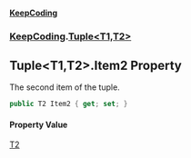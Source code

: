 #### [KeepCoding](index.md 'index')
### [KeepCoding](KeepCoding.md 'KeepCoding').[Tuple&lt;T1,T2&gt;](Tuple.T1.T2..md 'KeepCoding.Tuple&lt;T1,T2&gt;')
## Tuple&lt;T1,T2&gt;.Item2 Property
The second item of the tuple.  
```csharp
public T2 Item2 { get; set; }
```
#### Property Value
[T2](Tuple.T1.T2..md#KeepCoding.Tuple.T1.T2..T2 'KeepCoding.Tuple&lt;T1,T2&gt;.T2')
